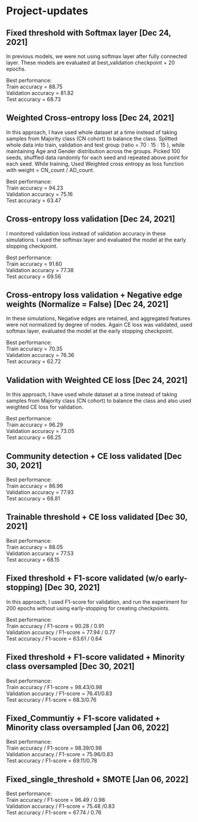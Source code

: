 # Project-updates

## Fixed threshold with Softmax layer [Dec 24, 2021]
In previous models, we were not using softmax layer after fully connected layer.
These models are evaluated at best_validation checkpoint + 20 epochs.

Best performance:\
Train accuracy = 88.75\
Validation accuracy = 81.82\
Test accuracy = 68.73


## Weighted Cross-entropy loss [Dec 24, 2021]
In this approach, I have used whole dataset at a time instead of taking samples from Majority class (CN cohort) to balance the class.
Splitted whole data into train, validation and test group (ratio = 70 : 15 : 15 ), while maintaining Age and Gender distribution across the groups.
Picked 100 seeds, shuffled data randomly for each seed and repeated above point for each seed.
While training, Used Weighted cross entropy as loss function with weight = CN_count / AD_count.

Best performance:\
Train accuracy = 94.23\
Validation accuracy = 75.16\
Test accuracy = 63.47


## Cross-entropy loss validation [Dec 24, 2021]
I monitored validation loss instead of validation accuracy in these simulations. I used the softmax layer and evaluated the model at the early stopping checkpoint. 

Best performance:\
Train accuracy = 91.60\
Validation accuracy = 77.38\
Test accuracy = 69.56


## Cross-entropy loss validation + Negative edge weights (Normalize = False) [Dec 24, 2021]
In these simulations, Negative edges are retained, and aggregated features were not normalized by degree of nodes. Again CE loss was validated, used softmax layer, evaluated the model at the early stopping checkpoint.

Best performance:\
Train accuracy = 70.35\
Validation accuracy = 76.36\
Test accuracy = 62.72


## Validation with Weighted CE loss [Dec 24, 2021]
In this approach, I have used whole dataset at a time instead of taking samples from Majority class (CN cohort) to balance the class and also used weighted CE loss for validation.

Best performance: \
Train accuracy = 96.29\
Validation accuracy = 73.05\
Test accuracy = 66.25


## Community detection + CE loss validated [Dec 30, 2021]
Best performance: \
Train accuracy = 86.96\
Validation accuracy = 77.93\
Test accuracy = 68.81


## Trainable threshold + CE loss validated [Dec 30, 2021]
Best performance: \
Train accuracy = 88.05\
Validation accuracy = 77.53\
Test accuracy = 68.15


## Fixed threshold + F1-score validated (w/o early-stopping) [Dec 30, 2021]
In this approach, I used F1-score for validation, and run the experiment for 200 epochs without using early-stopping for creating checkpoints.

Best performance: \
Train accuracy / F1-score = 90.28 / 0.91 \
Validation accuracy / F1-score = 77.94 / 0.77 \
Test accuracy / F1-score = 63.61 / 0.64


## Fixed threshold + F1-score validated + Minority class oversampled [Dec 30, 2021]

Best performance: \
Train accuracy / F1-score = 98.43/0.98 \
Validation accuracy / F1-score = 76.41/0.83 \
Test accuracy / F1-score = 68.3/0.76


## Fixed_Communtiy + F1-score validated + Minority class oversampled [Jan 06, 2022]

Best performance: \
Train accuracy / F1-score = 98.39/0.98 \
Validation accuracy / F1-score = 75.96/0.83 \
Test accuracy / F1-score = 69.11/0.78


## Fixed_single_threshold + SMOTE [Jan 06, 2022]

Best performance: \
Train accuracy / F1-score = 96.49 / 0.98 \
Validation accuracy / F1-score = 75.48 /0.83 \
Test accuracy / F1-score = 67.74 / 0.76
